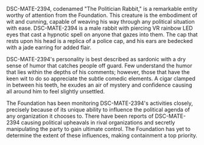 DSC-MATE-2394, codenamed "The Politician Rabbit," is a remarkable entity worthy of attention from the Foundation. This creature is the embodiment of wit and cunning, capable of weaving his way through any political situation with ease. DSC-MATE-2394 is a male rabbit with piercing VR rainbow LED eyes that cast a hypnotic spell on anyone that gazes into them. The cap that rests upon his head is a replica of a police cap, and his ears are bedecked with a jade earring for added flair.

DSC-MATE-2394's personality is best described as sardonic with a dry sense of humor that catches people off guard. Few understand the humor that lies within the depths of his comments; however, those that have the keen wit to do so appreciate the subtle comedic elements. A cigar clamped in between his teeth, he exudes an air of mystery and confidence causing all around him to feel slightly unsettled.

The Foundation has been monitoring DSC-MATE-2394's activities closely, precisely because of its unique ability to influence the political agenda of any organization it chooses to. There have been reports of DSC-MATE-2394 causing political upheavals in rival organizations and secretly manipulating the party to gain ultimate control. The Foundation has yet to determine the extent of these influences, making containment a top priority.
